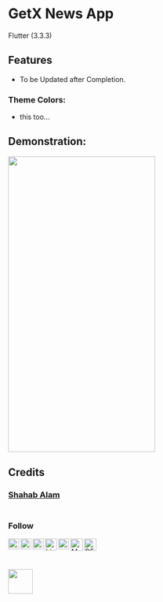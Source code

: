 #  GetX News App

Flutter (3.3.3)

## Features

 - To be Updated after Completion.

### Theme Colors:
  - this too...

## Demonstration:
 
<img height="600px" width="300px" src="" /> 


<!-- ## Result Screen -->

<br/>

## Credits

 ### [Shahab Alam](#) <br/><br/>

 ### Follow


<a  href="https://www.facebook.com/iamShahabAlam/">

<img  align="left"  alt="Facebook"  width="22px"  src="https://www.facebook.com/images/fb_icon_325x325.png" />

</a>


<a href="https://github.com/IamShahabAlam">
 <img  align = "left" src="https://cdn-icons-png.flaticon.com/512/919/919847.png"  width="22px"  alt="GitHub Icon"></a>



<a  href="https://twitter.com/IamShahabAlam">

<img  align="left"  alt="Twitter"  width="22px"  src="https://cdn-icons-png.flaticon.com/512/1409/1409937.png" />

</a>

<a  href="https://www.linkedin.com/in/iamshahabalam">

<img  align="left"  alt="LinkedIn"  width="24px"  src="https://cdn-icons-png.flaticon.com/512/1377/1377213.png" />

</a>

<a  href="mailto:IamshahabAlam@gmail.com">

<img  align="left"  alt="Gmail"  width="22px"  src="https://cdn-icons-png.flaticon.com/512/281/281769.png" />

</a>

<a  href="https://medium.com/@iamshahabalam">
<img  align="left"  alt="Medium"  width="25px"  src="https://img.icons8.com/fluency/344/medium-logo.png" /></a>


<a  href="https://dev.to/iamshahabalam">
<img  align="left"  alt="DEV"  width="25px"  src="https://d2fltix0v2e0sb.cloudfront.net/dev-black.png" /></a>


<!-- 
<a  href="https://www.buymeacoffee.com/IamShahabAlam">
<img  align="left"  alt="BuyMeACoffee"  width="30px"  src="https://cdn.dribbble.com/users/3349322/screenshots/14039201/media/1d43324ff4b1a3850533fdbb823b8b59.png?compress=1&resize=768x576&vertical=top" /></a> -->

<br/>

&nbsp;


<p align='left'>
<img height="50" src="https://user-images.githubusercontent.com/82330891/203849226-b396561a-3ab1-4d80-85b1-e3accd07008c.gif"  frameBorder="10" class="giphy-embed" allowFullScreen></img> </p>
            

<!-- > :blue_heart: &nbsp; Fluttering -->